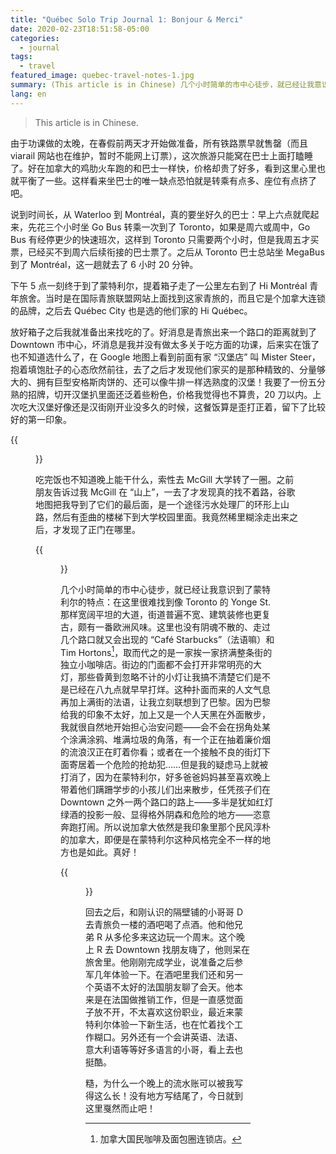 ```yaml
---
title: "Québec Solo Trip Journal 1: Bonjour & Merci"
date: 2020-02-23T18:51:58-05:00
categories:
  - journal
tags:
  - travel
featured_image: quebec-travel-notes-1.jpg
summary: (This article is in Chinese) 几个小时简单的市中心徒步，就已经让我意识到了蒙特利尔的特点： 在这里很难找到像多伦多的 Yonge St. 那样宽阔平坦的大道， 街道普遍不宽、建筑装修也更复古，颇有一番欧洲风味。
lang: en
---
```


> This article is in Chinese.

由于功课做的太晚，在春假前两天才开始做准备，所有铁路票早就售罄（而且 viarail 网站也在维护，暂时不能网上订票），这次旅游只能窝在巴士上面打瞌睡了。好在加拿大的鸡肋火车跑的和巴士一样快，价格却贵了好多，看到这里心里也就平衡了一些。这样看来坐巴士的唯一缺点恐怕就是转乘有点多、座位有点挤了吧。

说到时间长，从 Waterloo 到 Montréal，真的要坐好久的巴士：早上六点就爬起来，先花三个小时坐 Go Bus 转乘一次到了 Toronto，如果是周六或周中，Go Bus 有经停更少的快速班次，这样到 Toronto 只需要两个小时，但是我周五才买票，已经买不到周六后续衔接的巴士票了。之后从 Toronto 巴士总站坐 MegaBus 到了 Montréal，这一趟就去了 6 小时 20 分钟。

下午 5 点一刻终于到了蒙特利尔，提着箱子走了一公里左右到了 Hi Montréal 青年旅舍。当时是在国际青旅联盟网站上面找到这家青旅的，而且它是个加拿大连锁的品牌，之后去 Québec City 也是选的他们家的 Hi Québec。

放好箱子之后我就准备出来找吃的了。好消息是青旅出来一个路口的距离就到了 Downtown 市中心，坏消息是我并没有做太多关于吃方面的功课，后来实在饿了也不知道选什么了，在 Google 地图上看到前面有家 “汉堡店” 叫 Mister Steer，抱着填饱肚子的心态欣然前往，去了之后才发现他们家买的是那种精致的、分量够大的、拥有巨型安格斯肉饼的、还可以像牛排一样选熟度的汉堡！我要了一份五分熟的招牌，切开汉堡扒里面还泛着些粉色，价格我觉得也不算贵，20 刀以内。上次吃大汉堡好像还是汉街刚开业没多久的时候，这餐饭算是歪打正着，留下了比较好的第一印象。

{{<figure src="mister_steer.jpg" alt="Mister Steer">}}

吃完饭也不知道晚上能干什么，索性去 McGill 大学转了一圈。之前朋友告诉过我 McGill 在 “山上”，一去了才发现真的找不着路，谷歌地图把我导到了它们的最后面，是一个途径污水处理厂的环形上山路，然后有歪曲的楼梯下到大学校园里面。我竟然稀里糊涂走出来之后，才发现了正门在哪里。


{{<figure src="peel_street.jpg" caption="上坡前 Peel Street 的一个路口，这一瞬间环境灯光非常漂亮，赶紧抓拍了下来，完全不用滤镜修饰" alt="Peel Street 路口" width="60%">}}

几个小时简单的市中心徒步，就已经让我意识到了蒙特利尔的特点：在这里很难找到像 Toronto 的 Yonge St. 那样宽阔平坦的大道，街道普遍不宽、建筑装修也更复古，颇有一番欧洲风味。这里也没有阴魂不散的、走过几个路口就又会出现的 “Café Starbucks”（法语嘛）和 Tim Hortons[^1]，取而代之的是一家挨一家挤满整条街的独立小咖啡店。街边的门面都不会打开非常明亮的大灯，那些昏黄到忽略不计的小灯让我搞不清楚它们是不是已经在八九点就早早打烊。这种扑面而来的人文气息再加上满街的法语，让我立刻联想到了巴黎。因为巴黎给我的印象不太好，加上又是一个人天黑在外面散步，我就很自然地开始担心治安问题——会不会在拐角处某个涂满涂鸦、堆满垃圾的角落，有一个正在抽着廉价烟的流浪汉正在盯着你看；或者在一个接触不良的街灯下面寄居着一个危险的抢劫犯……但是我的疑虑马上就被打消了，因为在蒙特利尔，好多爸爸妈妈甚至喜欢晚上带着他们蹒跚学步的小孩儿们出来散步，任凭孩子们在 Downtown 之外一两个路口的路上——多半是犹如红灯绿酒的投影一般、显得格外阴森和危险的地方——恣意奔跑打闹。所以说加拿大依然是我印象里那个民风淳朴的加拿大，即便是在蒙特利尔这种风格完全不一样的地方也是如此。真好！

{{<figure src="downtown.jpg" alt="Downtown" width="60%">}}

回去之后，和刚认识的隔壁铺的小哥哥 D 去青旅负一楼的酒吧喝了点酒。他和他兄弟 R 从多伦多来这边玩一个周末。这个晚上 R 去 Downtown 找朋友嗨了，他则呆在旅舍里。他刚刚完成学业，说准备之后参军几年体验一下。在酒吧里我们还和另一个英语不太好的法国朋友聊了会天。他本来是在法国做推销工作，但是一直感觉面子放不开，不太喜欢这份职业，最近来蒙特利尔体验一下新生活，也在忙着找个工作糊口。另外还有一个会讲英语、法语、意大利语等等好多语言的小哥，看上去也挺酷。

糙，为什么一个晚上的流水账可以被我写得这么长！没有地方写结尾了，今日就到这里戛然而止吧！

[^1]: 加拿大国民咖啡及面包圈连锁店。
